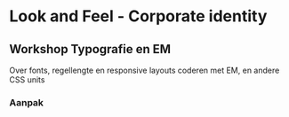 # Look and Feel - Corporate identity

## Workshop Typografie en EM

Over fonts, regellengte en responsive layouts coderen met EM, en andere CSS units 

### Aanpak


